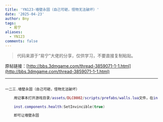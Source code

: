 ```yaml
---
title: 'YN123-墙壁永固（自己可砸，怪物无法破坏）'
date: '2025-04-23'
author: Bny
tags:
  - 易宁
aliases:
  - YN123
comments: false
---
```


> 代码来源于“易宁”大佬的分享，仅供学习，不要直接复制粘贴。

原帖链接：[http://bbs.3dmgame.com/thread-3859071-1-1.html](http://bbs.3dmgame.com/thread-3859071-1-1.html)

---

```lua  

一二三.墙壁永固（自己可砸，怪物无法破坏）	用记事本打开游戏目录/assets/DLC0002/scripts/prefabs/walls.lua文件，在inst:AddTag("noauradamage")的下一行插入以下内容：	inst.components.health:SetInvincible(true)	即可让墙壁永固

```  


